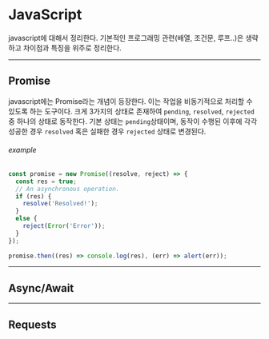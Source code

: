 # JavaScript

javascript에 대해서 정리한다. 기본적인 프로그래밍 관련(배열, 조건문, 루프..)은 생략하고 차이점과 특징을 위주로 정리한다. 


---------------
## Promise

javascript에는 Promise라는 개념이 등장한다. 이는 작업을 비동기적으로 처리할 수 있도록 하는 도구이다. 크게 3가지의 상태로 존재하여 ```pending```, ```resolved```, ```rejected``` 중 하나의 상태로 동작한다. 
기본 상태는  ```pending```상태이며, 동작이 수행된 이후에 각각 성공한 경우 ```resolved``` 혹은 실패한 경우 ```rejected``` 상태로 변경된다. 

###### example
```javascript
const promise = new Promise((resolve, reject) => {
  const res = true;
  // An asynchronous operation.
  if (res) {
    resolve('Resolved!');
  }
  else {
    reject(Error('Error'));
  }
});
 
promise.then((res) => console.log(res), (err) => alert(err));
```


----------------
## Async/Await


-----------------
## Requests
